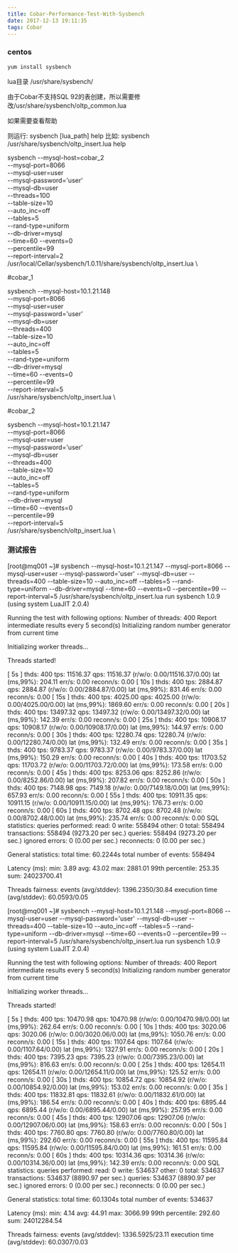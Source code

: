 ```yaml
---
title: Cobar-Performance-Test-With-Sysbench
date: 2017-12-13 19:11:35
tags: Cobar
---
```


### centos

``` bash
yum install sysbench
```

lua目录 /usr/share/sysbench/

由于Cobar不支持SQL 92的表创建，所以需要修改/usr/share/sysbench/oltp_common.lua

如果需要查看帮助

则运行: sysbench [lua_path] help
比如: sysbench /usr/share/sysbench/oltp_insert.lua help

sysbench --mysql-host=cobar_2 \
--mysql-port=8066 \
--mysql-user=user \
--mysql-password='user' \
--mysql-db=user \
--threads=100 \
--table-size=10 \
--auto_inc=off \
--tables=5 \
--rand-type=uniform \
--db-driver=mysql \
--time=60 --events=0 \
--percentile=99 \
--report-interval=2 \
/usr/local/Cellar/sysbench/1.0.11/share/sysbench/oltp_insert.lua \

#cobar_1

sysbench --mysql-host=10.1.21.148 \
--mysql-port=8066 \
--mysql-user=user \
--mysql-password='user' \
--mysql-db=user \
--threads=400 \
--table-size=10 \
--auto_inc=off \
--tables=5 \
--rand-type=uniform \
--db-driver=mysql \
--time=60 --events=0 \
--percentile=99 \
--report-interval=5 \
/usr/share/sysbench/oltp_insert.lua \


#cobar_2

sysbench --mysql-host=10.1.21.147 \
--mysql-port=8066 \
--mysql-user=user \
--mysql-password='user' \
--mysql-db=user \
--threads=400 \
--table-size=10 \
--auto_inc=off \
--tables=5 \
--rand-type=uniform \
--db-driver=mysql \
--time=60 --events=0 \
--percentile=99 \
--report-interval=5 \
/usr/share/sysbench/oltp_insert.lua \

### 测试报告
[root@mq001 ~]# sysbench --mysql-host=10.1.21.147 --mysql-port=8066 --mysql-user=user --mysql-password='user' --mysql-db=user --threads=400 --table-size=10 --auto_inc=off --tables=5 --rand-type=uniform --db-driver=mysql --time=60 --events=0 --percentile=99 --report-interval=5 /usr/share/sysbench/oltp_insert.lua run
sysbench 1.0.9 (using system LuaJIT 2.0.4)

Running the test with following options:
Number of threads: 400
Report intermediate results every 5 second(s)
Initializing random number generator from current time


Initializing worker threads...

Threads started!

[ 5s ] thds: 400 tps: 11516.37 qps: 11516.37 (r/w/o: 0.00/11516.37/0.00) lat (ms,99%): 204.11 err/s: 0.00 reconn/s: 0.00
[ 10s ] thds: 400 tps: 2884.87 qps: 2884.87 (r/w/o: 0.00/2884.87/0.00) lat (ms,99%): 831.46 err/s: 0.00 reconn/s: 0.00
[ 15s ] thds: 400 tps: 4025.00 qps: 4025.00 (r/w/o: 0.00/4025.00/0.00) lat (ms,99%): 1869.60 err/s: 0.00 reconn/s: 0.00
[ 20s ] thds: 400 tps: 13497.32 qps: 13497.32 (r/w/o: 0.00/13497.32/0.00) lat (ms,99%): 142.39 err/s: 0.00 reconn/s: 0.00
[ 25s ] thds: 400 tps: 10908.17 qps: 10908.17 (r/w/o: 0.00/10908.17/0.00) lat (ms,99%): 144.97 err/s: 0.00 reconn/s: 0.00
[ 30s ] thds: 400 tps: 12280.74 qps: 12280.74 (r/w/o: 0.00/12280.74/0.00) lat (ms,99%): 132.49 err/s: 0.00 reconn/s: 0.00
[ 35s ] thds: 400 tps: 9783.37 qps: 9783.37 (r/w/o: 0.00/9783.37/0.00) lat (ms,99%): 150.29 err/s: 0.00 reconn/s: 0.00
[ 40s ] thds: 400 tps: 11703.52 qps: 11703.72 (r/w/o: 0.00/11703.72/0.00) lat (ms,99%): 173.58 err/s: 0.00 reconn/s: 0.00
[ 45s ] thds: 400 tps: 8253.06 qps: 8252.86 (r/w/o: 0.00/8252.86/0.00) lat (ms,99%): 207.82 err/s: 0.00 reconn/s: 0.00
[ 50s ] thds: 400 tps: 7148.98 qps: 7149.18 (r/w/o: 0.00/7149.18/0.00) lat (ms,99%): 657.93 err/s: 0.00 reconn/s: 0.00
[ 55s ] thds: 400 tps: 10911.35 qps: 10911.15 (r/w/o: 0.00/10911.15/0.00) lat (ms,99%): 176.73 err/s: 0.00 reconn/s: 0.00
[ 60s ] thds: 400 tps: 8702.48 qps: 8702.48 (r/w/o: 0.00/8702.48/0.00) lat (ms,99%): 235.74 err/s: 0.00 reconn/s: 0.00
SQL statistics:
    queries performed:
        read:                            0
        write:                           558494
        other:                           0
        total:                           558494
    transactions:                        558494 (9273.20 per sec.)
    queries:                             558494 (9273.20 per sec.)
    ignored errors:                      0      (0.00 per sec.)
    reconnects:                          0      (0.00 per sec.)

General statistics:
    total time:                          60.2244s
    total number of events:              558494

Latency (ms):
         min:                                  3.89
         avg:                                 43.02
         max:                               2881.01
         99th percentile:                    253.35
         sum:                            24023700.41

Threads fairness:
    events (avg/stddev):           1396.2350/30.84
    execution time (avg/stddev):   60.0593/0.05



[root@mq001 ~]# sysbench --mysql-host=10.1.21.148 --mysql-port=8066 --mysql-user=user --mysql-password='user' --mysql-db=user --threads=400 --table-size=10 --auto_inc=off --tables=5 --rand-type=uniform --db-driver=mysql --time=60 --events=0 --percentile=99 --report-interval=5 /usr/share/sysbench/oltp_insert.lua run
sysbench 1.0.9 (using system LuaJIT 2.0.4)

Running the test with following options:
Number of threads: 400
Report intermediate results every 5 second(s)
Initializing random number generator from current time


Initializing worker threads...

Threads started!

[ 5s ] thds: 400 tps: 10470.98 qps: 10470.98 (r/w/o: 0.00/10470.98/0.00) lat (ms,99%): 262.64 err/s: 0.00 reconn/s: 0.00
[ 10s ] thds: 400 tps: 3020.06 qps: 3020.06 (r/w/o: 0.00/3020.06/0.00) lat (ms,99%): 1050.76 err/s: 0.00 reconn/s: 0.00
[ 15s ] thds: 400 tps: 1107.64 qps: 1107.64 (r/w/o: 0.00/1107.64/0.00) lat (ms,99%): 1327.91 err/s: 0.00 reconn/s: 0.00
[ 20s ] thds: 400 tps: 7395.23 qps: 7395.23 (r/w/o: 0.00/7395.23/0.00) lat (ms,99%): 816.63 err/s: 0.00 reconn/s: 0.00
[ 25s ] thds: 400 tps: 12654.11 qps: 12654.11 (r/w/o: 0.00/12654.11/0.00) lat (ms,99%): 125.52 err/s: 0.00 reconn/s: 0.00
[ 30s ] thds: 400 tps: 10854.72 qps: 10854.92 (r/w/o: 0.00/10854.92/0.00) lat (ms,99%): 153.02 err/s: 0.00 reconn/s: 0.00
[ 35s ] thds: 400 tps: 11832.81 qps: 11832.61 (r/w/o: 0.00/11832.61/0.00) lat (ms,99%): 186.54 err/s: 0.00 reconn/s: 0.00
[ 40s ] thds: 400 tps: 6895.44 qps: 6895.44 (r/w/o: 0.00/6895.44/0.00) lat (ms,99%): 257.95 err/s: 0.00 reconn/s: 0.00
[ 45s ] thds: 400 tps: 12907.06 qps: 12907.06 (r/w/o: 0.00/12907.06/0.00) lat (ms,99%): 158.63 err/s: 0.00 reconn/s: 0.00
[ 50s ] thds: 400 tps: 7760.80 qps: 7760.80 (r/w/o: 0.00/7760.80/0.00) lat (ms,99%): 292.60 err/s: 0.00 reconn/s: 0.00
[ 55s ] thds: 400 tps: 11595.84 qps: 11595.84 (r/w/o: 0.00/11595.84/0.00) lat (ms,99%): 161.51 err/s: 0.00 reconn/s: 0.00
[ 60s ] thds: 400 tps: 10314.36 qps: 10314.36 (r/w/o: 0.00/10314.36/0.00) lat (ms,99%): 142.39 err/s: 0.00 reconn/s: 0.00
SQL statistics:
    queries performed:
        read:                            0
        write:                           534637
        other:                           0
        total:                           534637
    transactions:                        534637 (8890.97 per sec.)
    queries:                             534637 (8890.97 per sec.)
    ignored errors:                      0      (0.00 per sec.)
    reconnects:                          0      (0.00 per sec.)

General statistics:
    total time:                          60.1304s
    total number of events:              534637

Latency (ms):
         min:                                  4.14
         avg:                                 44.91
         max:                               3066.99
         99th percentile:                    292.60
         sum:                            24012284.54

Threads fairness:
    events (avg/stddev):           1336.5925/23.11
    execution time (avg/stddev):   60.0307/0.03